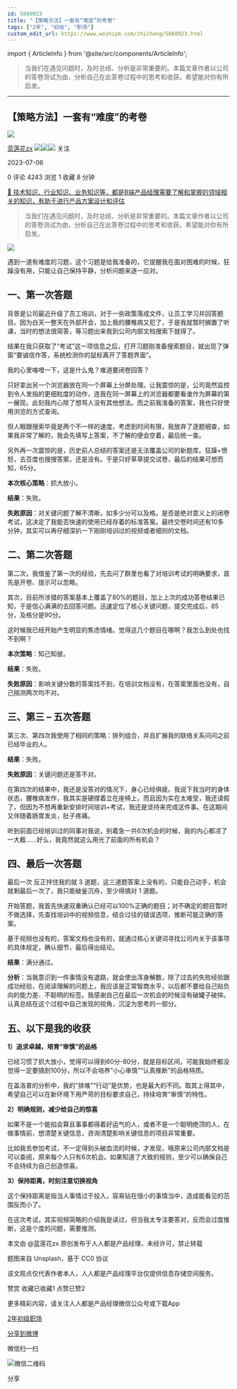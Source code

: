 ```yaml
---
id: 5860923
title: "【策略方法】一套有“难度”的考卷"
tags: ["2年", "初级", "职场"]
custom_edit_url: https://www.woshipm.com/zhichang/5860923.html
---
```

import { ArticleInfo } from '@site/src/components/ArticleInfo';

<ArticleInfo
    author="蓝莲花zx"
    authorLink="https://www.woshipm.com/u/723392"
    published="2023-07-06"
    views={4243}
    comments={0}
    collects={1}
/>

> 当我们在遇见问题时，及时总结、分析是非常重要的。本篇文章作者以公司的答卷测试为由，分析自己在此答卷过程中的思考和收获。希望能对你有所启发。

---

## 【策略方法】一套有“难度”的考卷

[![](https://static.woshipm.com/view/woshipm_api_def_20230629195825_9727.png?imageView2/1/w/72/h/72/q/100)](https://www.woshipm.com/u/723392)

[蓝莲花zx](https://www.woshipm.com/u/723392) ![](https://static.woshipm.com/tag/1121_1@2x.png)![](https://static.woshipm.com/tag/1301_1@2x.png)![](https://static.woshipm.com/tag/2405_1@2x.png) 关注

2023-07-06

0 评论 4243 浏览 1 收藏 8 分钟

[🔗 技术知识、行业知识、业务知识等，都是B端产品经理需要了解和掌握的领域相关的知识，有助于进行产品方案设计和评估](https://ke.qidianla.com/courses/bcpm)

> 当我们在遇见问题时，及时总结、分析是非常重要的。本篇文章作者以公司的答卷测试为由，分析自己在此答卷过程中的思考和收获。希望能对你有所启发。

![](https://image.woshipm.com/2023/04/14/76dafe6a-da9e-11ed-9b82-00163e0b5ff3.png)

遇到一道有难度的习题，这个习题是给我准备的，它提醒我在面对困难的时候，狂躁没有用，只能让自己保持平静，分析问题来逐一应对。

## 一、第一次答题

背景是公司最近升级了员工培训，对于一些政策落成文件，让员工学习并回答题目。因为白天一整天在外部开会，加上我的腰椎病又犯了，于是我就暂时搁置了听课，当时的想法很简答，等习题出来我到公司内部文档搜索下就得了。

结果在我只获取了“考试”这一项信息之后，打开习题刚准备搜索题目，就出现了弹窗“要诚信作答，系统检测你的鼠标离开了答题界面”。

我的心里咯噔一下，这是什么鬼？难道要闭卷回答？

只好拿出另一个浏览器放在同一个屏幕上分屏处理。让我震惊的是，公司竟然监控到令人发指的更细粒度的动作，连我在同一屏幕上的浏览器都要看谁作为屏幕的第一展现。此刻我内心除了想骂人没有其他想法。而之前我准备的答案，我也只好使用浏览的方式查询。

但人眼跟搜索毕竟是两个不一样的速度，考虑到时间有限，我放弃了逐题细查，如果我非常了解的，我会先填写上答案，不了解的便会空着，最后统一查。

另外再一次震惊的是，历史前人总结的答案还是无法覆盖公司的新题库。狂躁+愤怒，去百度也搜搜答案，还是没有。于是只好草草提交试卷，最后的结果可想而知，65分。

**本次核心策略**：抓大放小。

**结果**：失败。

**失败原因**：对关键问题了解不清晰，如多少分可以及格。是否是绝对意义上的闭卷考试，这决定了我能否快速的使用已经存着的标准答案。最终交卷时间还有10多分钟，其实可以再仔细深扒一下刚刚培训过的视频或者细则的文档。

## 二、第二次答题

第二次，我借鉴了第一次的经验，先去问了群里也看了对培训考试的明确要求，首先是开卷、提示可以忽略。

其次，目前所涉猎的答案基本上覆盖了80%的题目，加上上次的成功答卷结果已知，于是信心满满的去回答问题。迅速定位了核心关键问题，提交完成后，85分，及格分是90分。

这时候我已经开始产生明显的焦虑情绪。觉得这几个题目在哪啊？我怎么到处也找不到啊？

**本次策略**：知己知彼。

**结果**：失败。

**失败原因**：影响关键分数的答案找不到，在培训文档没有，在答案里面也没有，自己揣测两次均不对。

## 三、第三 – 五次答题

第三次、第四次我使用了相同的策略：排列组合，并且扩展我的联络关系问问之前已经毕业的人。

**结果**：失败。

**失败原因**：关键问题还是答不对。

在第四次的结果中，我还是没答对的情况下，身心已经俱疲。我说下我当时的身体状态，腰椎病发作，我其实是硬撑着立在座椅上，而且因为实在太难受，我还请假了，但因为不想再重新安排时间培训+考试，我还是坚持来完成这件事。在这期间又伴随着肠胃发炎，肚子疼痛。

听到前面已经培训过的同事对我说，别着急一共6次机会的时候，我的内心都凉了一大截……好么，我竟然就这么用光了前面的所有机会？

## 四、最后一次答题

最后一次 反正拌住我的就 3 道题，这三道题答案上没有的，只能自己动手，机会就剩最后一次了，我只能破釜沉舟，至少得搞对 1 道题。

开始答题，我首先快速双重确认已经可以100%正确的题目；对不确定的题目暂时不做选择，先查找培训中的视频信息，结合过往的错误选项，推断可能正确的答案。

基于视频也没有的，答案文档也没有的，就通过核心关键词寻找公司内关于该事项的具体规定，确认细节，最后得出结论。

**结果**：满分通过。

**分析**：当我意识到一件事情没有退路，就会使出浑身解数，除了过去的失败经验跟成功经验，在阅读理解的问题上，我应该是正常智商水平，以后都不要给自己贴负向的能力差、不聪明的标签。我感谢自己在最后一次机会的时候没有破罐子破摔。认真总结在这个过程中自己发现的视角，沉淀为思考的一部分。

## 五、以下是我的收获

**1）追求卓越，培育“审慎”的品格**

已经习惯了抓大放小，觉得可以得到60分-80分，就是目标区间，可能我始终都没觉得一定要搞到100分，所以不会培养“小心审慎”“认真推断”的品格特质。

在盖洛普的分析中，我的“排难”“行动”是优势，也是最大的不同。取其上得其中，希望自己可以在新环境下用严苛的目标要求自己，持续培育“审慎”的特性。

**2）明确规则，减少给自己的惊喜**

如果不是一个能掐会算且事事都得着好运气的人，或者不是一个聪明绝顶的人，在做事情前，想清楚关键信息，咨询清楚影响关键信息的项目非常重要。

比如我去参加考试，不一定得到头破血流的时候，才发现，哦原来公司内部文档是可以查阅，原来每个人只有6次机会。如果知道了大致的规则，至少可以确保自己不会持续为自己创造惊喜。

**3）保持距离，时刻注意切换视角**

这个保持距离是指当人事情过于投入，容易钻在很小的事情当中，造成能看见的范围反而小了。

在这次考试，其实视频简略的介绍我是读过，但当我太专注要答对，反而会过度推断，这是个度的问题，需要推测。

本文由 @蓝莲花zx 原创发布于人人都是产品经理，未经许可，禁止转载

题图来自 Unsplash，基于 CC0 协议

该文观点仅代表作者本人，人人都是产品经理平台仅提供信息存储空间服务。

赞赏 收藏已收藏1 点赞已赞2

更多精彩内容，请关注人人都是产品经理微信公众号或下载App

[2年](https://www.woshipm.com/tag/2%e5%b9%b4)[初级](https://www.woshipm.com/tag/%e5%88%9d%e7%ba%a7)[职场](https://www.woshipm.com/tag/%e8%81%8c%e5%9c%ba)

[分享到微博](https://service.weibo.com/share/share.php?appkey=2775287854&title=【策略方法】一套有“难度”的考卷&url=https://www.woshipm.com/zhichang/5860923.html&pic=https://image.woshipm.com/2023/04/14/76dafe6a-da9e-11ed-9b82-00163e0b5ff3.png)

微信扫一扫

![微信二维码](https://api.pwmqr.com/qrcode/create/?url=https://www.woshipm.com/zhichang/5860923.html)

分享